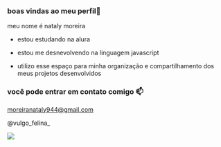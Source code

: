 ### boas vindas  ao meu perfil💙

meu nome é nataly moreira

- estou estudando na alura

- estou me desnevolvendo na linguagem javascript

- utilizo esse espaço para minha organização e compartilhamento dos meus projetos desenvolvidos 

### você pode entrar em contato comigo 📫

moreiranataly944@gmail.com

@vulgo_felina_

![](https://media1.tenor.com/m/P1RYmkaIo-IAAAAd/cat-cat-kiss.gif)





